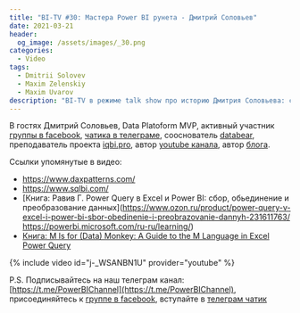 ```yaml
---
title: "BI-TV #30: Мастера Power BI рунета - Дмитрий Соловьев"
date: 2021-03-21
header:
  og_image: /assets/images/_30.png
categories:
  - Video
tags:
  - Dmitrii Solovev
  - Maxim Zelenskiy
  - Maxim Uvarov
description: "BI-TV в режиме talk show про историю Дмитрия Соловьева: становление, мотивация, планы."
---
```


В гостях Дмитрий Соловьев, Data Platoform MVP, активный участник [группы в facebook](https://www.facebook.com/groups/powerBiForever), [чатика в телеграме](https://t.me/PBI_Rus/), сооснователь [databear](https://databear.com/), преподаватель проекта [iqbi.pro](https://iqbi.pro/), автор [youtube канала](https://youtube.com/c/IQBIschool), автор [блога](http://powerofbi.ru). 

Ссылки упомянутые в видео:

- https://www.daxpatterns.com/
- https://www.sqlbi.com/
- [Книга: Равив Г. Power Query в Excel и Power BI: сбор, обьединение и преобразование данных](https://www.ozon.ru/product/power-query-v-excel-i-power-bi-sbor-obedinenie-i-preobrazovanie-dannyh-231611763/
 https://powerbi.microsoft.com/ru-ru/learning/)
- [Книга: M Is for (Data) Monkey: A Guide to the M Language in Excel Power Query](https://www.amazon.com/Data-Monkey-Guide-Language-Excel/dp/1615470344)


{% include video id="j-_WSANBN1U" provider="youtube" %}

P.S. Подписывайтесь на наш телеграм канал: [https://t.me/PowerBIChannel](https://t.me/PowerBIChannel), присоединяйтесь к [группе в facebook](https://www.facebook.com/groups/powerBiForever), вступайте в [телеграм чатик](https://t.me/PBI_Rus/)

<!--  
<style>.embed-container { position: relative; padding-bottom: 56.25%; height: 0; overflow: hidden; max-width: 100%; } .embed-container iframe, .embed-container object, .embed-container embed { position: absolute; top: 0; left: 0; width: 100%; height: 100%; }</style><div class='embed-container'><iframe src='https://www.youtube.com/embed/XY7qf1wlgyU' frameborder='0' allowfullscreen></iframe></div>
-->  